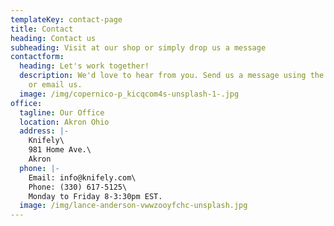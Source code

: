 ```yaml
---
templateKey: contact-page
title: Contact
heading: Contact us
subheading: Visit at our shop or simply drop us a message
contactform:
  heading: Let's work together!
  description: We'd love to hear from you. Send us a message using the form below,
    or email us.
  image: /img/copernico-p_kicqcom4s-unsplash-1-.jpg
office:
  tagline: Our Office
  location: Akron Ohio
  address: |-
    Knifely\
    981 Home Ave.\
    Akron
  phone: |-
    Email: info@knifely.com\
    Phone: (330) 617-5125\
    Monday to Friday 8-3:30pm EST.
  image: /img/lance-anderson-vwwzooyfchc-unsplash.jpg
---
```

